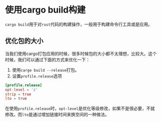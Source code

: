 # 使用cargo build构建

`cargo build`用于对`rust`代码的构建操作，一般用于构建命令行工具或是应用。

## 优化包的大小

当我们使用cargo打包应用的时候，很多时候包的大小都不太理想，比较大。这个时候，我们可以通过下面的方式来优化一下：

1. 使用`carge build --release`打包。
2. 设置`profile.release`选项
```toml
[profile.release]
opt-level = 'z'
strip = true
lto = true
```

在使用`profile.release`时，`opt-level`是优化等级修改，如果不是很必要，不就修改。而`lto`是通过增加链接时间来换空间的一种做法。